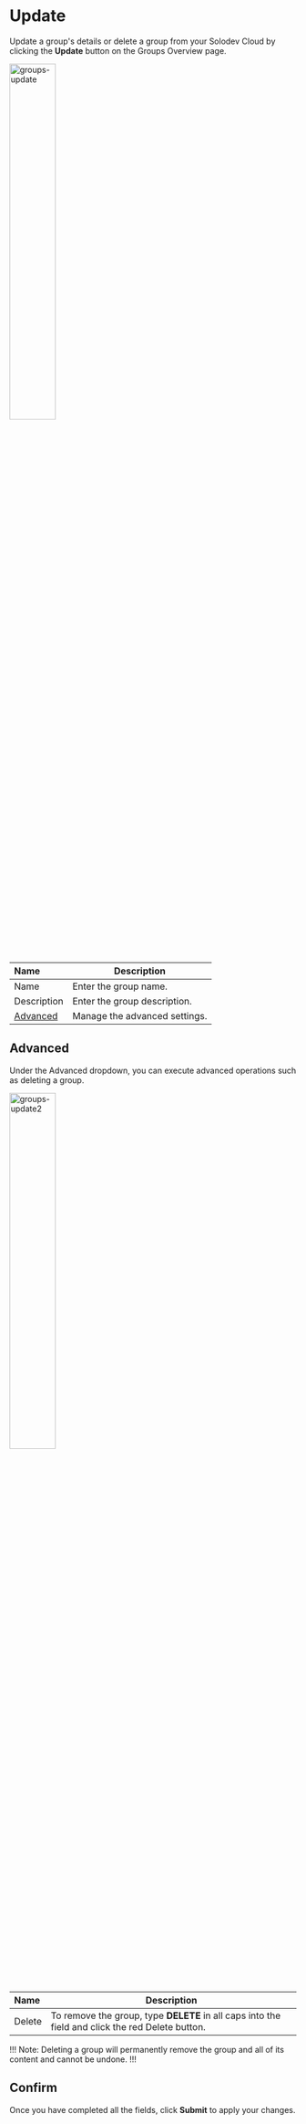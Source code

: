 # Update

Update a group's details or delete a group from your Solodev Cloud by clicking the **Update** button on the Groups Overview page.

<img src="/static/images/groups-update.jpg" alt="groups-update" style="width: 40%; display: block"></a>

**Name** | **Description** 
:--- | ---
Name | Enter the group name.
Description | Enter the group description.
<a href="/groups/update/#advanced">Advanced</a> | Manage the advanced settings.

## Advanced

Under the Advanced dropdown, you can execute advanced operations such as deleting a group. 

<img src="/static/images/groups-update2.jpg" alt="groups-update2" style="width: 40%; display: block"></a>

**Name** | **Description** 
:--- | ---
Delete | To remove the group, type **DELETE** in all caps into the field and click the red Delete button.

!!! Note: 
Deleting a group will permanently remove the group and all of its content and cannot be undone.
!!!

## Confirm

Once you have completed all the fields, click **Submit** to apply your changes.


